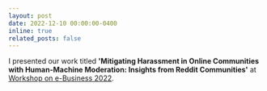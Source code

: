 ```yaml
---
layout: post
date: 2022-12-10 00:00:00-0400
inline: true
related_posts: false
---
```


I presented our work titled **'Mitigating Harassment in Online Communities with Human-Machine Moderation: Insights from Reddit Communities'** at [Workshop on e-Business 2022](https://2022.ebizworkshop.org/).